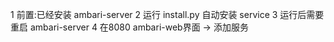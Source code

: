 1 前置:已经安装 ambari-server
2 运行 install.py 自动安装 service
3 运行后需要重启 ambari-server
4 在8080 ambari-web界面 -> 添加服务

